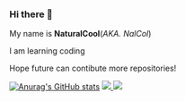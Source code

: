 ### Hi there 👋

My name is **NaturalCool**(*AKA. NalCol*)

I am learning coding

Hope future can contibute more repositories!

[![Anurag's GitHub stats](https://github-readme-stats.vercel.app/api?username=NalCol&show_icons=true&bg_color=0,F4D03F,58D68D&icon_color=fff&title_color=fff&text_color=fff)](https://github.com/anuraghazra/github-readme-stats)
<a href="https://github.com/anuraghazra/github-readme-stats">
  <img align="top" src="https://github-readme-stats.vercel.app/api?username=NalCol&show_icons=true&bg_color=0,F4D03F,58D68D&icon_color=fff&title_color=fff&text_color=fff" />
  <img src="https://github-readme-stats.vercel.app/api/top-langs/?username=NalCol&bg_color=0,58D68D,5DADE2&title_color=fff&text_color=fff" />
</a>
